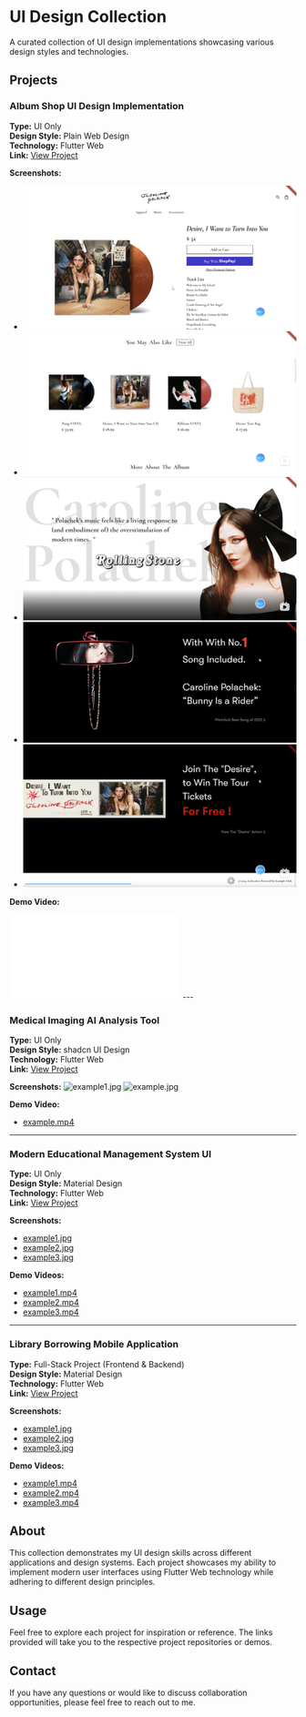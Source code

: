 # UI Design Collection

A curated collection of UI design implementations showcasing various design styles and technologies.

## Projects

### Album Shop UI Design Implementation
**Type:** UI Only  
**Design Style:** Plain Web Design  
**Technology:** Flutter Web  
**Link:** [View Project]()

**Screenshots:**
- ![album_shop1.jpg](https://raw.githubusercontent.com/LouisLou2/UIDesignCollection/refs/heads/master/images/album_shop1.png)
- ![album_shop2.jpg](https://raw.githubusercontent.com/LouisLou2/UIDesignCollection/refs/heads/master/images/album_shop2.png)
- ![album_shop3.jpg](https://raw.githubusercontent.com/LouisLou2/UIDesignCollection/refs/heads/master/images/album_shop3.png)
- ![album_shop4.jpg](https://raw.githubusercontent.com/LouisLou2/UIDesignCollection/refs/heads/master/images/album_shop4.png)
- ![album_shop5.jpg](https://raw.githubusercontent.com/LouisLou2/UIDesignCollection/refs/heads/master/images/album_shop5.png)

**Demo Video:**

<iframe src="//player.bilibili.com/player.html?isOutside=true&aid=1605865148&bvid=BV1Vm42157MJ&cid=1590466948&p=1" scrolling="no" border="0" frameborder="no" framespacing="0" allowfullscreen="true"></iframe>
---

### Medical Imaging AI Analysis Tool
**Type:** UI Only  
**Design Style:** shadcn UI Design  
**Technology:** Flutter Web  
**Link:** [View Project](#)

**Screenshots:**
![example1.jpg](#)
![example.jpg](#)

**Demo Video:**
- [example.mp4](#)

---

### Modern Educational Management System UI
**Type:** UI Only  
**Design Style:** Material Design  
**Technology:** Flutter Web  
**Link:** [View Project](#)

**Screenshots:**
- [example1.jpg](#)
- [example2.jpg](#)
- [example3.jpg](#)

**Demo Videos:**
- [example1.mp4](#)
- [example2.mp4](#)
- [example3.mp4](#)

---

### Library Borrowing Mobile Application
**Type:** Full-Stack Project (Frontend & Backend)  
**Design Style:** Material Design  
**Technology:** Flutter Web  
**Link:** [View Project](#)

**Screenshots:**
- [example1.jpg](#)
- [example2.jpg](#)
- [example3.jpg](#)

**Demo Videos:**
- [example1.mp4](#)
- [example2.mp4](#)
- [example3.mp4](#)

## About

This collection demonstrates my UI design skills across different applications and design systems. Each project showcases my ability to implement modern user interfaces using Flutter Web technology while adhering to different design principles.

## Usage

Feel free to explore each project for inspiration or reference. The links provided will take you to the respective project repositories or demos.

## Contact

If you have any questions or would like to discuss collaboration opportunities, please feel free to reach out to me.